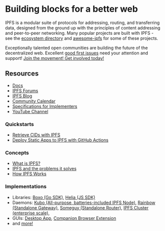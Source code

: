 # Building blocks for a better web

IPFS is a modular suite of protocols for addressing, routing, and transferring data, designed from the ground up with the principles of content addressing and peer-to-peer networking. Many popular projects are built with IPFS - see the [ecosystem directory](https://ecosystem.ipfs.tech/) and [awesome-ipfs](https://github.com/ipfs/awesome-ipfs) for some of these projects.

Exceptionally talented open communities are building the future of the decentralized web. Excellent [good first issues](https://github.com/search?q=org%3Aipfs+label%3A%22good+first+issue%22%2C%22help+wanted%22&type=issues) need your attention and support! [Join the movement! Get involved today!](https://docs.ipfs.tech/community/)

## Resources

- [Docs](https://docs.ipfs.tech/)
- [IPFS Forums](https://discuss.ipfs.tech/)
- [IPFS Blog](https://blog.ipfs.tech/)
- [Community Calendar](https://lu.ma/ipfs)
- [Specifications for Implementers](https://specs.ipfs.tech/)
- [YouTube Channel](https://www.youtube.com/ipfsbot)

### Quickstarts

- [Retrieve CIDs with IPFS](https://docs.ipfs.tech/quickstart/retrieve)
- [Deploy Static Apps to IPFS with GitHub Actions](https://docs.ipfs.tech/how-to/websites-on-ipfs/deploy-github-action/)

### Concepts

- [What is IPFS?](https://docs.ipfs.tech/concepts/what-is-ipfs/)
- [IPFS and the problems it solves](https://docs.ipfs.tech/concepts/ipfs-solves/)
- [How IPFS Works](https://docs.ipfs.tech/concepts/how-ipfs-works/)

### Implementations

- Libraries: [Boxo (Go SDK)](https://github.com/ipfs/boxo), [Helia (JS SDK)](https://github.com/ipfs/helia)
- Daemons: [Kubo (All-purpose, batteries-included IPFS Node)](https://github.com/ipfs/kubo), [Rainbow (Standalone Gateway)](https://github.com/ipfs/rainbow/), [Someguy (Standalone Router)](https://github.com/ipfs-shipyard/someguy),  [IPFS Cluster (enterprise scale)](https://ipfscluster.io/), 
- GUIs: [Desktop App](https://github.com/ipfs/ipfs-desktop/), [Companion Browser Extension](https://github.com/ipfs/ipfs-companion)
- and [more!](https://docs.ipfs.tech/concepts/ipfs-implementations/#popular-or-actively-maintained)

